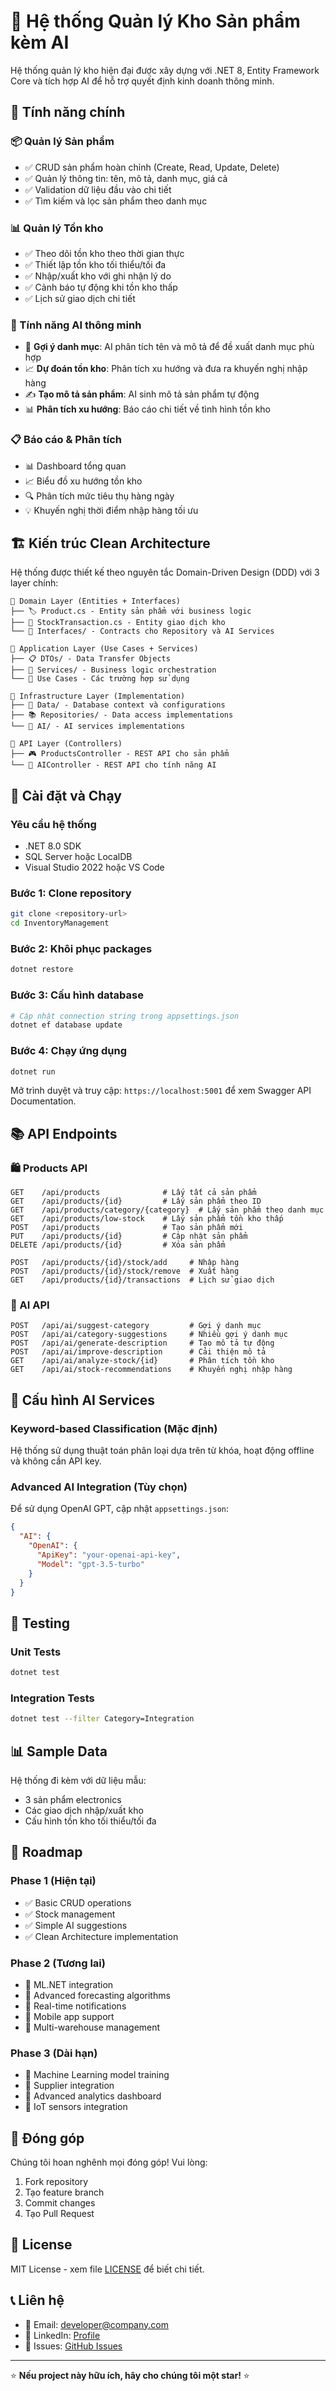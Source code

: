 # 🏪 Hệ thống Quản lý Kho Sản phẩm kèm AI

Hệ thống quản lý kho hiện đại được xây dựng với .NET 8, Entity Framework Core và tích hợp AI để hỗ trợ quyết định kinh doanh thông minh.

## 🎯 Tính năng chính

### 📦 Quản lý Sản phẩm
- ✅ CRUD sản phẩm hoàn chỉnh (Create, Read, Update, Delete)
- ✅ Quản lý thông tin: tên, mô tả, danh mục, giá cả
- ✅ Validation dữ liệu đầu vào chi tiết
- ✅ Tìm kiếm và lọc sản phẩm theo danh mục

### 📊 Quản lý Tồn kho
- ✅ Theo dõi tồn kho theo thời gian thực
- ✅ Thiết lập tồn kho tối thiểu/tối đa
- ✅ Nhập/xuất kho với ghi nhận lý do
- ✅ Cảnh báo tự động khi tồn kho thấp
- ✅ Lịch sử giao dịch chi tiết

### 🤖 Tính năng AI thông minh
- 🔮 **Gợi ý danh mục**: AI phân tích tên và mô tả để đề xuất danh mục phù hợp
- 📈 **Dự đoán tồn kho**: Phân tích xu hướng và đưa ra khuyến nghị nhập hàng
- ✍️ **Tạo mô tả sản phẩm**: AI sinh mô tả sản phẩm tự động
- 📊 **Phân tích xu hướng**: Báo cáo chi tiết về tình hình tồn kho

### 📋 Báo cáo & Phân tích
- 📊 Dashboard tổng quan
- 📈 Biểu đồ xu hướng tồn kho
- 🔍 Phân tích mức tiêu thụ hàng ngày
- 💡 Khuyến nghị thời điểm nhập hàng tối ưu

## 🏗️ Kiến trúc Clean Architecture

Hệ thống được thiết kế theo nguyên tắc Domain-Driven Design (DDD) với 3 layer chính:

```
📁 Domain Layer (Entities + Interfaces)
├── 🏷️ Product.cs - Entity sản phẩm với business logic
├── 📝 StockTransaction.cs - Entity giao dịch kho
└── 🔌 Interfaces/ - Contracts cho Repository và AI Services

📁 Application Layer (Use Cases + Services)
├── 📋 DTOs/ - Data Transfer Objects
├── 🔧 Services/ - Business logic orchestration
└── 🎯 Use Cases - Các trường hợp sử dụng

📁 Infrastructure Layer (Implementation)
├── 💾 Data/ - Database context và configurations
├── 📚 Repositories/ - Data access implementations
└── 🤖 AI/ - AI services implementations

📁 API Layer (Controllers)
├── 🎮 ProductsController - REST API cho sản phẩm
└── 🤖 AIController - REST API cho tính năng AI
```

## 🚀 Cài đặt và Chạy

### Yêu cầu hệ thống
- .NET 8.0 SDK
- SQL Server hoặc LocalDB
- Visual Studio 2022 hoặc VS Code

### Bước 1: Clone repository
```bash
git clone <repository-url>
cd InventoryManagement
```

### Bước 2: Khôi phục packages
```bash
dotnet restore
```

### Bước 3: Cấu hình database
```bash
# Cập nhật connection string trong appsettings.json
dotnet ef database update
```

### Bước 4: Chạy ứng dụng
```bash
dotnet run
```

Mở trình duyệt và truy cập: `https://localhost:5001` để xem Swagger API Documentation.

## 📚 API Endpoints

### 🛍️ Products API
```http
GET    /api/products              # Lấy tất cả sản phẩm
GET    /api/products/{id}         # Lấy sản phẩm theo ID
GET    /api/products/category/{category}  # Lấy sản phẩm theo danh mục
GET    /api/products/low-stock    # Lấy sản phẩm tồn kho thấp
POST   /api/products              # Tạo sản phẩm mới
PUT    /api/products/{id}         # Cập nhật sản phẩm
DELETE /api/products/{id}         # Xóa sản phẩm

POST   /api/products/{id}/stock/add     # Nhập hàng
POST   /api/products/{id}/stock/remove  # Xuất hàng
GET    /api/products/{id}/transactions  # Lịch sử giao dịch
```

### 🤖 AI API
```http
POST   /api/ai/suggest-category         # Gợi ý danh mục
POST   /api/ai/category-suggestions     # Nhiều gợi ý danh mục
POST   /api/ai/generate-description     # Tạo mô tả tự động
POST   /api/ai/improve-description      # Cải thiện mô tả
GET    /api/ai/analyze-stock/{id}       # Phân tích tồn kho
GET    /api/ai/stock-recommendations    # Khuyến nghị nhập hàng
```

## 🔧 Cấu hình AI Services

### Keyword-based Classification (Mặc định)
Hệ thống sử dụng thuật toán phân loại dựa trên từ khóa, hoạt động offline và không cần API key.

### Advanced AI Integration (Tùy chọn)
Để sử dụng OpenAI GPT, cập nhật `appsettings.json`:

```json
{
  "AI": {
    "OpenAI": {
      "ApiKey": "your-openai-api-key",
      "Model": "gpt-3.5-turbo"
    }
  }
}
```

## 🧪 Testing

### Unit Tests
```bash
dotnet test
```

### Integration Tests
```bash
dotnet test --filter Category=Integration
```

## 📊 Sample Data

Hệ thống đi kèm với dữ liệu mẫu:
- 3 sản phẩm electronics
- Các giao dịch nhập/xuất kho
- Cấu hình tồn kho tối thiểu/tối đa

## 🔮 Roadmap

### Phase 1 (Hiện tại)
- ✅ Basic CRUD operations
- ✅ Stock management
- ✅ Simple AI suggestions
- ✅ Clean Architecture implementation

### Phase 2 (Tương lai)
- 🔄 ML.NET integration
- 🔄 Advanced forecasting algorithms  
- 🔄 Real-time notifications
- 🔄 Mobile app support
- 🔄 Multi-warehouse management

### Phase 3 (Dài hạn)
- 🔄 Machine Learning model training
- 🔄 Supplier integration
- 🔄 Advanced analytics dashboard
- 🔄 IoT sensors integration

## 🤝 Đóng góp

Chúng tôi hoan nghênh mọi đóng góp! Vui lòng:

1. Fork repository
2. Tạo feature branch
3. Commit changes
4. Tạo Pull Request

## 📄 License

MIT License - xem file [LICENSE](LICENSE) để biết chi tiết.

## 📞 Liên hệ

- 📧 Email: developer@company.com
- 💼 LinkedIn: [Profile](https://linkedin.com/in/developer)
- 🐛 Issues: [GitHub Issues](https://github.com/repo/issues)

---

⭐ **Nếu project này hữu ích, hãy cho chúng tôi một star!** ⭐
